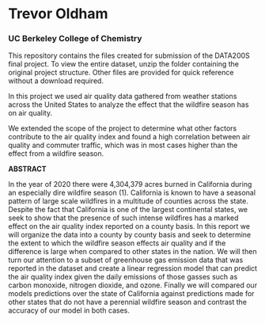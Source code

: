 # Trevor Oldham
### UC Berkeley College of Chemistry

This repository contains the files created for submission of the DATA200S final project. To view the entire dataset, unzip the folder containing the original project structure. Other files are provided for quick reference without a download required.

In this project we used air quality data gathered from weather stations across the United States to analyze the effect that the wildfire season has on air quality.

We extended the scope of the project to determine what other factors contribute to the air quality index and found a high correlation between air quality and commuter traffic, which was in most cases higher than the effect from a wildfire season.

**ABSTRACT**

In the year of 2020 there were 4,304,379 acres burned in California during an especially dire wildfire season
(1). California is known to have a seasonal pattern of large scale wildfires in a multitude of counties across
the state. Despite the fact that California is one of the largest continental states, we seek to show that the
presence of such intense wildfires has a marked effect on the air quality index reported on a county basis.
In this report we will organize the data into a county by county basis and seek to determine the extent to
which the wildfire season effects air quality and if the difference is large when compared to other states in
the nation. We will then turn our attention to a subset of greenhouse gas emission data that was reported
in the dataset and create a linear regression model that can predict the air quality index given the daily
emissions of those gasses such as carbon monoxide, nitrogen dioxide, and ozone. Finally we will compared
our models predictions over the state of California against predictions made for other states that do not have
a perennial wildfire season and contrast the accuracy of our model in both cases.
